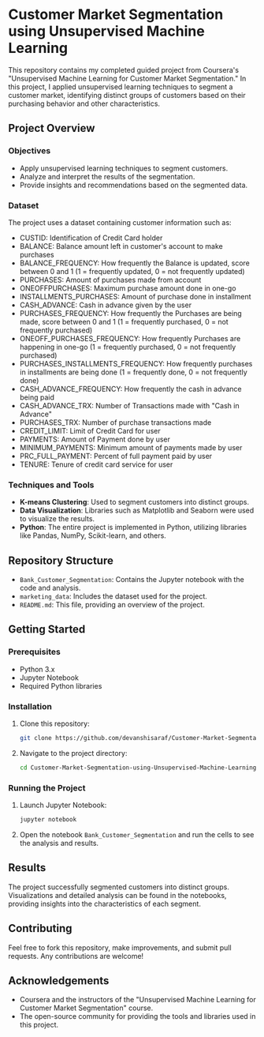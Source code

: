 # Customer Market Segmentation using Unsupervised Machine Learning

This repository contains my completed guided project from Coursera's "Unsupervised Machine Learning for Customer Market Segmentation." In this project, I applied unsupervised learning techniques to segment a customer market, identifying distinct groups of customers based on their purchasing behavior and other characteristics.

## Project Overview

### Objectives
- Apply unsupervised learning techniques to segment customers.
- Analyze and interpret the results of the segmentation.
- Provide insights and recommendations based on the segmented data.

### Dataset
The project uses a dataset containing customer information such as:
- CUSTID: Identification of Credit Card holder 
- BALANCE: Balance amount left in customer's account to make purchases
- BALANCE_FREQUENCY: How frequently the Balance is updated, score between 0 and 1 (1 = frequently updated, 0 = not frequently updated)
- PURCHASES: Amount of purchases made from account
- ONEOFFPURCHASES: Maximum purchase amount done in one-go
- INSTALLMENTS_PURCHASES: Amount of purchase done in installment
- CASH_ADVANCE: Cash in advance given by the user
- PURCHASES_FREQUENCY: How frequently the Purchases are being made, score between 0 and 1 (1 = frequently purchased, 0 = not frequently purchased)
- ONEOFF_PURCHASES_FREQUENCY: How frequently Purchases are happening in one-go (1 = frequently purchased, 0 = not frequently purchased)
- PURCHASES_INSTALLMENTS_FREQUENCY: How frequently purchases in installments are being done (1 = frequently done, 0 = not frequently done)
- CASH_ADVANCE_FREQUENCY: How frequently the cash in advance being paid
- CASH_ADVANCE_TRX: Number of Transactions made with "Cash in Advance"
- PURCHASES_TRX: Number of purchase transactions made
- CREDIT_LIMIT: Limit of Credit Card for user
- PAYMENTS: Amount of Payment done by user
- MINIMUM_PAYMENTS: Minimum amount of payments made by user  
- PRC_FULL_PAYMENT: Percent of full payment paid by user
- TENURE: Tenure of credit card service for user

### Techniques and Tools
- **K-means Clustering**: Used to segment customers into distinct groups.
- **Data Visualization**: Libraries such as Matplotlib and Seaborn were used to visualize the results.
- **Python**: The entire project is implemented in Python, utilizing libraries like Pandas, NumPy, Scikit-learn, and others.

## Repository Structure

- `Bank_Customer_Segmentation`: Contains the Jupyter notebook with the code and analysis.
- `marketing_data`: Includes the dataset used for the project.
- `README.md`: This file, providing an overview of the project.

## Getting Started

### Prerequisites
- Python 3.x
- Jupyter Notebook
- Required Python libraries

### Installation
1. Clone this repository:
   ```bash
   git clone https://github.com/devanshisaraf/Customer-Market-Segmentation-using-Unsupervised-Machine-Learning.git
   ```
2. Navigate to the project directory:
   ```bash
   cd Customer-Market-Segmentation-using-Unsupervised-Machine-Learning
   ```

### Running the Project
1. Launch Jupyter Notebook:
   ```bash
   jupyter notebook
   ```
2. Open the notebook `Bank_Customer_Segmentation` and run the cells to see the analysis and results.

## Results
The project successfully segmented customers into distinct groups. Visualizations and detailed analysis can be found in the notebooks, providing insights into the characteristics of each segment.

## Contributing
Feel free to fork this repository, make improvements, and submit pull requests. Any contributions are welcome!

## Acknowledgements
- Coursera and the instructors of the "Unsupervised Machine Learning for Customer Market Segmentation" course.
- The open-source community for providing the tools and libraries used in this project.
